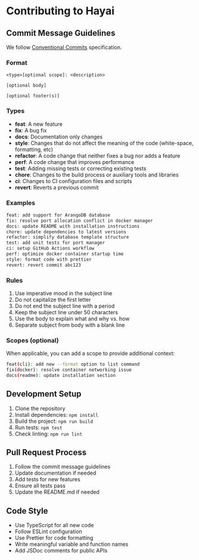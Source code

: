 # Contributing to Hayai

## Commit Message Guidelines

We follow [Conventional Commits](https://www.conventionalcommits.org/) specification.

### Format

```
<type>[optional scope]: <description>

[optional body]

[optional footer(s)]
```

### Types

- **feat**: A new feature
- **fix**: A bug fix
- **docs**: Documentation only changes
- **style**: Changes that do not affect the meaning of the code (white-space, formatting, etc)
- **refactor**: A code change that neither fixes a bug nor adds a feature
- **perf**: A code change that improves performance
- **test**: Adding missing tests or correcting existing tests
- **chore**: Changes to the build process or auxiliary tools and libraries
- **ci**: Changes to CI configuration files and scripts
- **revert**: Reverts a previous commit

### Examples

```bash
feat: add support for ArangoDB database
fix: resolve port allocation conflict in docker manager
docs: update README with installation instructions
chore: update dependencies to latest versions
refactor: simplify database template structure
test: add unit tests for port manager
ci: setup GitHub Actions workflow
perf: optimize docker container startup time
style: format code with prettier
revert: revert commit abc123
```

### Rules

1. Use imperative mood in the subject line
2. Do not capitalize the first letter
3. Do not end the subject line with a period
4. Keep the subject line under 50 characters
5. Use the body to explain what and why vs. how
6. Separate subject from body with a blank line

### Scopes (optional)

When applicable, you can add a scope to provide additional context:

```bash
feat(cli): add new --format option to list command
fix(docker): resolve container networking issue
docs(readme): update installation section
```

## Development Setup

1. Clone the repository
2. Install dependencies: `npm install`
3. Build the project: `npm run build`
4. Run tests: `npm test`
5. Check linting: `npm run lint`

## Pull Request Process

1. Follow the commit message guidelines
2. Update documentation if needed
3. Add tests for new features
4. Ensure all tests pass
5. Update the README.md if needed

## Code Style

- Use TypeScript for all new code
- Follow ESLint configuration
- Use Prettier for code formatting
- Write meaningful variable and function names
- Add JSDoc comments for public APIs 